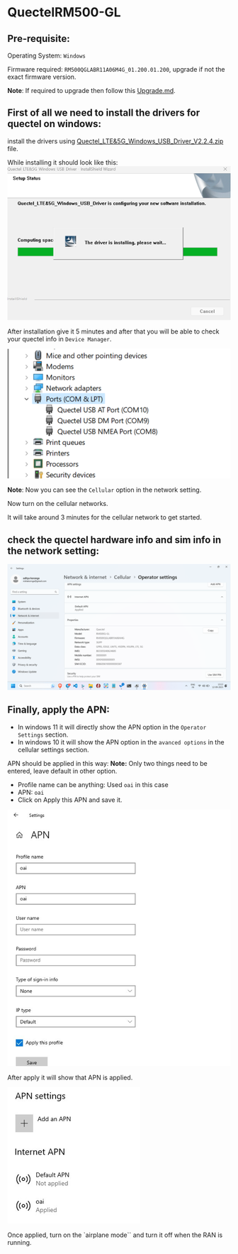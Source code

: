 # QuectelRM500-GL

## Pre-requisite:
Operating System: `Windows`

Firmware required: `RM500QGLABR11A06M4G_01.200.01.200`, upgrade if not the exact firmware version.

**Note**: If required to upgrade then follow this [Upgrade.md](./Upgrade.md).

## First of all we need to install the drivers for quectel on windows:
install the drivers using [Quectel_LTE&5G_Windows_USB_Driver_V2.2.4.zip](Quectel_LTE&5G_Windows_USB_Driver_V2.2.4.zip) file.

While installing it should look like this:
![driver_install](./images/driver_install.png)

After installation give it 5 minutes and after that you will be able to check your quectel info in `Device Manager`.

![device_manager](./images/device_manager.png)

**Note**: Now you can see the `Cellular` option in the network setting.

Now turn on the cellular networks.

It will take around 3 minutes for the cellular network to get started.

## check the quectel hardware info and sim info in the network setting:

![Quectel_hardware_info](./images/Quectel_hardware_info.png)

## Finally, apply the APN:
* In windows 11 it will directly show the APN option in the `Operator Settings` section.
* In windows 10 it will show the APN option in the `avanced options` in the cellular settings section. 

APN should be applied in this way:
**Note:** Only two things need to be entered, leave default in other option.
* Profile name can be anything: Used `oai` in this case
*  APN: `oai`
* Click on Apply this APN and save it.

![new_apn_set](./images/new_apn_set.jpg)

After apply it will show that APN is applied.

![apn_applied](./images/apn_applied.jpg)

Once applied, turn on the `airplane mode`` and turn it off when the RAN is running.
